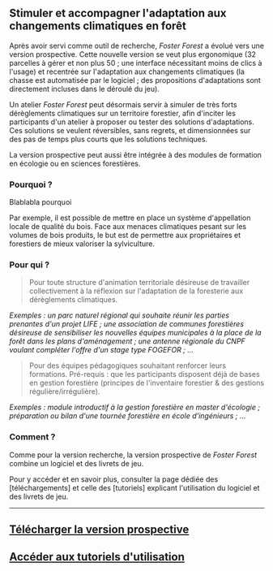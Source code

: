 ## Stimuler et accompagner l'adaptation aux changements climatiques en forêt

Après avoir servi comme outil de recherche, _Foster Forest_ a évolué vers une version prospective. Cette nouvelle version se veut plus ergonomique (32 parcelles à gérer et non plus 50 ; une interface nécessitant moins de clics à l'usage) et recentrée sur l'adaptation aux changements climatiques (la chasse est automatisée par le logiciel ; des propositions d'adaptations sont directement incluses dans le déroulé du jeu).

Un atelier _Foster Forest_ peut désormais servir à simuler de très forts dérèglements climatiques sur un territoire forestier, afin d'inciter les participants d'un atelier à proposer ou tester des solutions d'adaptations. Ces solutions se veulent réversibles, sans regrets, et dimensionnées sur des pas de temps plus courts que les solutions techniques.

La version prospective peut aussi être intégrée à des modules de formation en écologie ou en sciences forestières.


### Pourquoi ?

Blablabla pourquoi

Par exemple, il est possible de mettre en place un système d'appellation locale de qualité du bois. Face aux menaces climatiques pesant sur les volumes de bois produits, le but est de permettre aux propriétaires et forestiers de mieux valoriser la sylviculture.


### Pour qui ?

> Pour toute structure d'animation territoriale désireuse de travailler collectivement à la réflexion sur l'adaptation de la foresterie aux dérèglements climatiques.

*Exemples : un parc naturel régional qui souhaite réunir les parties prenantes d'un projet LIFE ; une association de communes forestières désireuse de sensibiliser les nouvelles équipes municipales à la place de la forêt dans les plans d'aménagement ; une antenne régionale du CNPF voulant compléter l'offre d'un stage type FOGEFOR ; ...*

> Pour des équipes pédagogiques souhaitant renforcer leurs formations. Pré-requis : que les participants disposent déjà de bases en gestion forestière (principes de l'inventaire forestier & des gestions régulière/irrégulière).

*Exemples : module introductif à la gestion forestière en master d'écologie ; préparation ou bilan d'une tournée forestière en école d'ingénieurs ; ...*


### Comment ?

Comme pour la version recherche, la version prospective de _Foster Forest_ combine un logiciel et des livrets de jeu.

Pour y accéder et en savoir plus, consulter la page dédiée des [téléchargements] et celle des [tutoriels] explicant l'utilisation du logiciel et des livrets de jeu.



* * *

## [Télécharger la version prospective](https://timotheefouqueray.github.io/fosterforest/prospective/telecharger-prospective)

## [Accéder aux tutoriels d'utilisation](https://timotheefouqueray.github.io/fosterforest/prospective/tutoriels)

